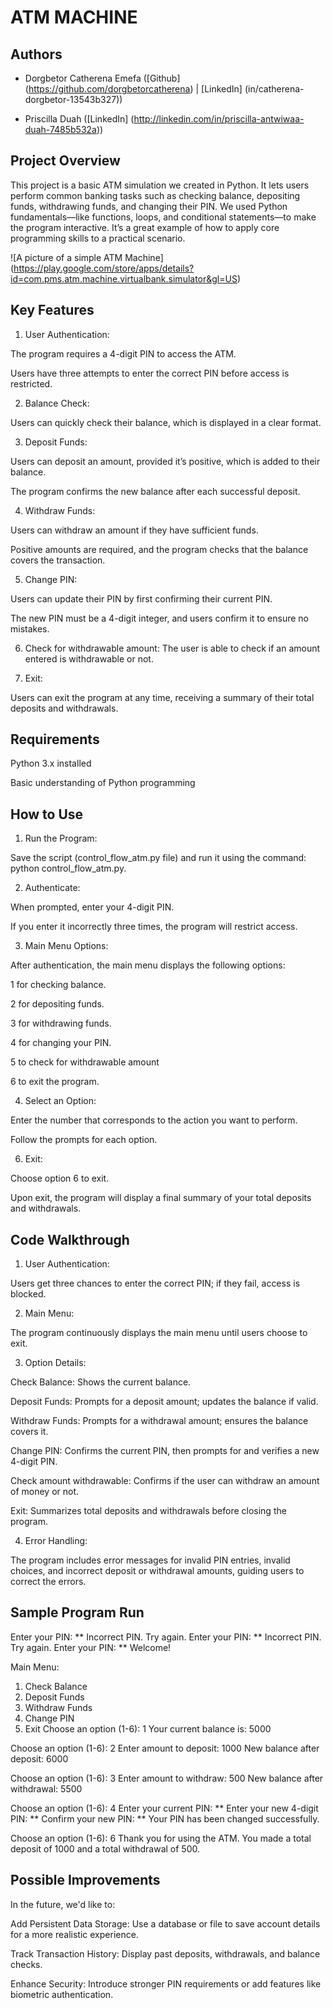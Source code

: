 # ATM MACHINE

## Authors
- Dorgbetor Catherena Emefa
([Github] (https://github.com/dorgbetorcatherena) | [LinkedIn] (in/catherena-dorgbetor-13543b327))

- Priscilla Duah
([LinkedIn] (http://linkedin.com/in/priscilla-antwiwaa-duah-7485b532a))

## Project Overview
This project is a basic ATM simulation we created in Python. It lets users perform common banking tasks such as checking balance, depositing funds, withdrawing funds, and changing their PIN. We used Python fundamentals—like functions, loops, and conditional statements—to make the program interactive. It’s a great example of how to apply core programming skills to a practical scenario.

![A picture of a simple ATM Machine] (https://play.google.com/store/apps/details?id=com.pms.atm.machine.virtualbank.simulator&gl=US)

## Key Features

1. User Authentication:

The program requires a 4-digit PIN to access the ATM.

Users have three attempts to enter the correct PIN before access is restricted.

2. Balance Check:

Users can quickly check their balance, which is displayed in a clear format.

3. Deposit Funds:

Users can deposit an amount, provided it’s positive, which is added to their balance.

The program confirms the new balance after each successful deposit.

4. Withdraw Funds:

Users can withdraw an amount if they have sufficient funds.

Positive amounts are required, and the program checks that the balance covers the transaction.

5. Change PIN:

Users can update their PIN by first confirming their current PIN.

The new PIN must be a 4-digit integer, and users confirm it to ensure no mistakes.

6. Check for withdrawable amount:
The user is able to check if an amount entered is withdrawable or not.

7. Exit:

Users can exit the program at any time, receiving a summary of their total deposits and withdrawals.

## Requirements

Python 3.x installed

Basic understanding of Python programming

## How to Use 

1. Run the Program:

Save the script (control_flow_atm.py file) and run it using the command: python control_flow_atm.py.

2. Authenticate:

When prompted, enter your 4-digit PIN.

If you enter it incorrectly three times, the program will restrict access.

3. Main Menu Options:

After authentication, the main menu displays the following options:

1 for checking balance.

2 for depositing funds.

3 for withdrawing funds.

4 for changing your PIN.

5 to check for withdrawable amount

6 to exit the program.


4. Select an Option:

Enter the number that corresponds to the action you want to perform.

Follow the prompts for each option.

6. Exit:

Choose option 6 to exit.

Upon exit, the program will display a final summary of your total deposits and withdrawals.

## Code Walkthrough

1. User Authentication:

Users get three chances to enter the correct PIN; if they fail, access is blocked.

2. Main Menu:

The program continuously displays the main menu until users choose to exit.

3. Option Details:

Check Balance: Shows the current balance.

Deposit Funds: Prompts for a deposit amount; updates the balance if valid.

Withdraw Funds: Prompts for a withdrawal amount; ensures the balance covers it.

Change PIN: Confirms the current PIN, then prompts for and verifies a new 4-digit PIN.

Check amount withdrawable: Confirms if the user can withdraw an amount of money or not.

Exit: Summarizes total deposits and withdrawals before closing the program.

4. Error Handling:

The program includes error messages for invalid PIN entries, invalid choices, and incorrect deposit or withdrawal amounts, guiding users to correct the errors.

## Sample Program Run

Enter your PIN: **
Incorrect PIN. Try again.
Enter your PIN: **
Incorrect PIN. Try again.
Enter your PIN: **
Welcome!

Main Menu:
1. Check Balance
2. Deposit Funds
3. Withdraw Funds
4. Change PIN
5. Exit
Choose an option (1-6): 1
Your current balance is: 5000

Choose an option (1-6): 2
Enter amount to deposit: 1000
New balance after deposit: 6000

Choose an option (1-6): 3
Enter amount to withdraw: 500
New balance after withdrawal: 5500

Choose an option (1-6): 4
Enter your current PIN: **
Enter your new 4-digit PIN: **
Confirm your new PIN: **
Your PIN has been changed successfully.

Choose an option (1-6): 6
Thank you for using the ATM. You made a total deposit of 1000 and a total withdrawal of 500.

## Possible Improvements

In the future, we'd like to:

Add Persistent Data Storage: Use a database or file to save account details for a more realistic experience.

Track Transaction History: Display past deposits, withdrawals, and balance checks.

Enhance Security: Introduce stronger PIN requirements or add features like biometric authentication.